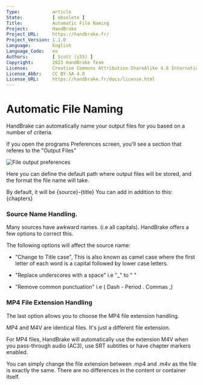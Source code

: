 ```yaml
---
Type:            article
State:           [ obsolete ]
Title:           Automatic File Naming
Project:         HandBrake
Project_URL:     https://handbrake.fr/
Project_Version: 1.1.0
Language:        English
Language_Code:   en
Authors:         [ Scott (s55) ]
Copyright:       2023 HandBrake Team
License:         Creative Commons Attribution-ShareAlike 4.0 International
License_Abbr:    CC BY-SA 4.0
License_URL:     https://handbrake.fr/docs/license.html
---
```


Automatic File Naming
=============================

HandBrake can automatically name your output files for you based on a number of criteria.

If you open the programs Preferences screen, you'll see a section that referes to the "Output Files"

![File output preferences](../../images/windows/output-file-preferences-1.0.0.png "File output preferences")

Here you can define the default path where output files will be stored, and the format the file name will take.

By default, it will be {source}-{title}
You can add in addition to this: {chapters}


### Source Name Handling.

Many sources have awkward names. (i.e all capitals). HandBrake offers a few options to correct this.

The following options will affect the source name:

- "Change to Title case",  This is also known as camel case where the first letter of each word is a capital followed by lower case letters.

- "Replace underscores with a space"  i.e  "_" to " "

- "Remove common punctuation" i.e ( Dash - Period . Commas ,)

### MP4 File Extension Handling

The last option allows you to choose the MP4 file extension handling.

MP4 and M4V are identical files. It's just a different file extension.

For MP4 files, HandBrake will automatically use the extension M4V when you pass-through audio (AC3), use SRT subtitles or have chapter markers enabled.

You can simply change the file extension between .mp4 and .m4v as the file is exactly the same. There are no differences in the content or container itself.

